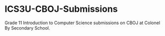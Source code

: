 # ICS3U-CBOJ-Submissions
Grade 11 Introduction to Computer Science submissions on CBOJ at Colonel By Secondary School.
